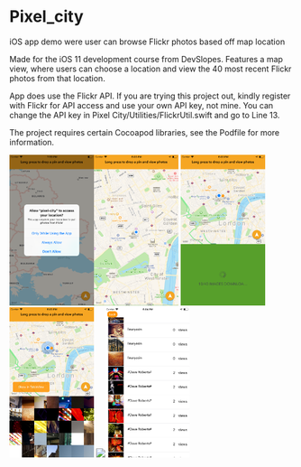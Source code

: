 # Pixel_city



iOS app demo were user can browse Flickr photos based off map location

Made for the iOS 11 development course from DevSlopes. Features a map view, where users can choose a location and view the 40 most recent Flickr photos from that location.

App does use the Flickr API. If you are trying this project out, kindly register with Flickr for API access and use your own API key, not mine. You can change the API key in Pixel City/Utilities/FlickrUtil.swift and go to Line 13.

The project requires certain Cocoapod libraries, see the Podfile for more information.


<img src = "imageScreenshots/Pixel-city0.png" width = "150" ><img src = "imageScreenshots/Pixel-city1.png" width = "150" >
<img src = "imageScreenshots/Pixel-city2.png" width = "150" ><img src = "imageScreenshots/Pixel-city3.png" width = "150" >
<img src = "imageScreenshots/Pixel-city4.png" width = "150" ><img src = "imageScreenshots/Pixel-city5.png" width = "150" >

